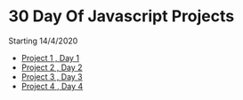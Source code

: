  # 30 Day Of Javascript Projects
 Starting 14/4/2020


* [Project 1 , Day 1](https://github.com/briykjr/30DayOfJs/tree/master/01.change%20bg%20color%20on%20click)
* [Project 2 , Day 2](https://github.com/briykjr/30DayOfJs/tree/master/02.Carousel)
* [Project 3 , Day 3](https://github.com/briykjr/30DayOfJs/tree/master/03.Analog%20Clock)
* [Project 4 , Day 4](https://github.com/briykjr/30DayOfJs/tree/master/04.Smooth%20Scrolling)
